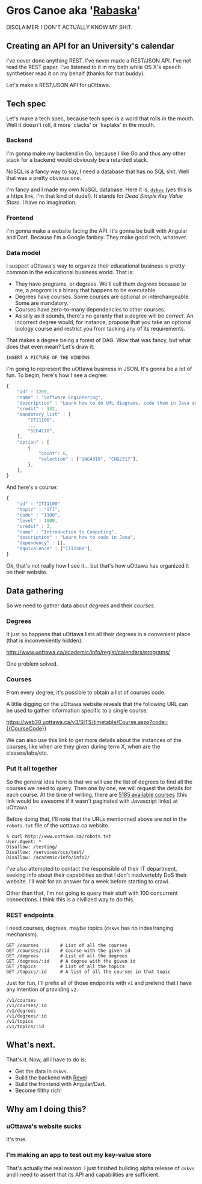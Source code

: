 # Gros Canoe aka '[Rabaska](https://fr.wikipedia.org/wiki/Rabaska)'

DISCLAIMER: I DON'T ACTUALLY KNOW MY SHIT.

## Creating an API for an University's calendar

I've never done anything REST.  I've never made a REST/JSON API.  I've not read
the REST paper, I've listened to it in my bath while OS X's speech
synthetiser read it on my behalf (thanks for that buddy).

Let's make a REST/JSON API for uOttawa.

## Tech spec

Let's make a tech spec, because tech spec is a word that rolls in the mouth.
Well it doesn't roll, it more 'clacks' or 'kaplaks' in the mouth.

### Backend
I'm gonna make my backend in Go, because I like Go and thus any other stack for a backend would obviously be a retarded stack.

NoSQL is a fancy way to say, I need a database that has no SQL shit.  Well that
was a pretty obvious one.

I'm fancy and I made my own NoSQL database.  Here it is,
[`dskvs`](https://github.com/aybabtme/dskvs) (yes this is a https link, I'm that
kind of dude!). It stands for _Dead Simple Key Value Store_.  I have no
imagination.

### Frontend

I'm gonna make a website facing the API.  It's gonna be built with Angular and
Dart.  Because I'm a Google fanboy.  They make good tech, whatever.

### Data model

I suspect uOttawa's way to organize their educational business is pretty common
in the educational business world.  That is:

* They have programs, or degrees. We'll call them _degrees_ because to me, a _program_ is a binary that happens to be executable.
* Degrees have courses.  Some courses are optional or interchangeable. Some
are mandatory.
* Courses have zero-to-many dependencies to other courses.
* As silly as it sounds, there's no garanty that a degree will be _correct_.
An incorrect degree would, for instance, propose that you take an optional
biology course and restrict you from tacking any of its requirements.

That makes a degree being a forest of DAG.  Wow that was fancy, but what does
that even mean?  Let's draw it:

``` INSERT A PICTURE OF THE WINDOWS ```

I'm going to represent the uOttawa business in JSON.  It's gonna be a lot of
fun. To begin, here's how I see a degree:

```Javascript
{
	"id" : 1209,
	"name" : "Software Engineering",
	"description" : "Learn how to do UML diagrams, code them in Java and lose your soul doing so.",
	"credit" : 132,
	"mandatory_list" : [
		"ITI1100",
		...
		"SEG4110",
	],
	"option" : [
		{
			"count": 6,
			"selection" : ["GNG4310", "CHG2317"],
		},
	],
}
```

And here's a course:
```Javascript
{
	"id" : "ITI1100"
	"topic" : "ITI",
	"code" : "1100",
	"level" : 1000,
	"credit" : 3,
	"name" : "Introduction to Computing",
	"description" : "Learn how to code in Java",
	"dependency" : [],
	"equivalence" : ["ITI1500"],
}
```

Ok, that's not really how __I__ see it... but that's how uOttawa has organized it on their website.

## Data gathering

So we need to gather data about _degrees_ and their _courses_.

### Degrees
It just so happens that uOttawa lists all their degrees in a convenient
place (that is inconveniently hidden):

http://www.uottawa.ca/academic/info/regist/calendars/programs/

One problem solved.

### Courses

From every degree, it's possible to obtain a list of courses code.

A little digging on the uOttawa website reveals that the following URL can be
used to gather information specific to a single course:

https://web30.uottawa.ca/v3/SITS/timetable/Course.aspx?code={{CourseCode}}

We can also use this link to get more details about the instances of the
courses, like when are they given during term X, when are the classes/labs/etc.

### Put it all together

So the general idea here is that we will use the list of degrees to find all the courses we need to query.  Then one by one, we will request the details for each course.  At the time of writing, there are [5185 available courses](https://web30.uottawa.ca/v3/SITS/timetable/SearchResults.aspx) (this link would be awesome if it wasn't paginated with Javascript links) at uOttawa.

Before doing that, I'll note that the URLs mentionned above are not in the `robots.txt` file of the uottawa.ca website.

```
% curl http://www.uottawa.ca/robots.txt
User-Agent: *
Disallow: /testing/
Disallow: /services/ccs/test/
Disallow: /academic/info/info2/
```

I've also attempted to contact the responsible of their IT department, seeking info about their capabilities so that I don't inadvertebly DoS their website. I'll wait for an answer for a week before starting to crawl.

Other than that, I'm not going to query their stuff with 100 concurrent connections.  I think this is a civilized way to do this.

### REST endpoints

I need courses, degrees, maybe topics (`dskvs` has no index/ranging mechanism).

```
GET /courses 		# List of all the courses
GET /courses/:id	# Course with the given id
GET /degrees 		# List of all the degrees
GET /degrees/:id 	# A degree with the given id
GET /topics 		# List of all the topics
GET /topics/:id 	# A list of all the courses in that topic
```

Just for fun, I'll prefix all of those endpoints with `v1` and pretend that I have any intention of providing `v2`.

```
/v1/courses
/v1/courses/:id
/v1/degrees
/v1/degrees/:id
/v1/topics
/v1/topics/:id
```

## What's next.

That's it.  Now, all I have to do is:

* Get the data in `dskvs`.
* Build the backend with [Revel](http://robfig.github.io/revel/)
* Build the frontend with Angular/Dart.
* Become filthy rich!

## Why am I doing this?

### uOttawa's website sucks
It's true.

### I'm making an app to test out my key-value store
That's actually the real reason.  I just finished building alpha release of `dskvs` and I need to assert that its API and capabilities are sufficient.
